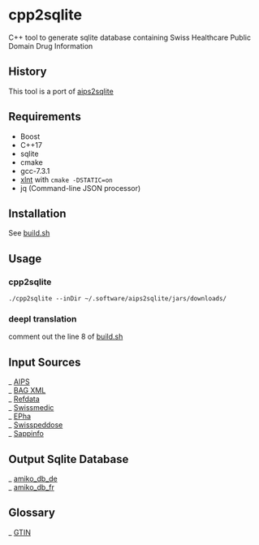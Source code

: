 # cpp2sqlite
C++ tool to generate sqlite database containing Swiss Healthcare Public Domain Drug Information
## History
This tool is a port of [aips2sqlite](https://github.com/zdavatz/aips2sqlite)
## Requirements

- Boost
- C++17
- sqlite
- cmake
- gcc-7.3.1
- [xlnt](https://github.com/tfussell/xlnt) with `cmake -DSTATIC=on`
- jq (Command-line JSON processor)

## Installation
See [build.sh](https://github.com/zdavatz/cpp2sqlite/blob/master/scripts/build.sh)
## Usage
### cpp2sqlite
`./cpp2sqlite --inDir ~/.software/aips2sqlite/jars/downloads/`
### deepl translation
comment out the line 8 of [build.sh](https://github.com/zdavatz/cpp2sqlite/blob/master/scripts/build.sh#L8)
## Input Sources
_ [AIPS](http://download.swissmedicinfo.ch)\
_ [BAG XML](http://www.spezialitätenliste.ch/File.axd?file=XMLPublications.zip)\
_ [Refdata](https://www.refdata.ch/content/page_1.aspx?Nid=6&Aid=628&ID=291)\
_ [Swissmedic](https://www.swissmedic.ch/dam/swissmedic/de/dokumente/listen/excel-version_zugelasseneverpackungen.xlsx.download.xlsx/excel-version_zugelasseneverpackungen.xlsx)\
_ [EPha](http://download.epha.ch/data/matrix/matrix.csv)\
_ [Swisspeddose](https://swisspeddose.ch)\
_ [Sappinfo](https://sappinfo.ch)
## Output Sqlite Database
_ [amiko_db_de](http://pillbox.oddb.org/amiko_db_full_idx_de.zip)\
_ [amiko_db_fr](http://pillbox.oddb.org/amiko_db_full_idx_fr.zip)
## Glossary
_ [GTIN](http://www.ywesee.com/Main/EANCode)

